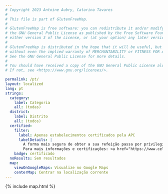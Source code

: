 ```yaml
---
# Copyright 2023 Antoine Aubry, Catarina Tavares
# 
# This file is part of GlutenFreeMap.
# 
# GlutenFreeMap is free software: you can redistribute it and/or modify it under the terms of
# the GNU General Public License as published by the Free Software Foundation,
# either version 3 of the License, or (at your option) any later version.
# 
# GlutenFreeMap is distributed in the hope that it will be useful, but WITHOUT ANY WARRANTY;
# without even the implied warranty of MERCHANTABILITY or FITNESS FOR A PARTICULAR PURPOSE.
# See the GNU General Public License for more details.
# 
# You should have received a copy of the GNU General Public License along with GlutenFreeMap.
# If not, see <https://www.gnu.org/licenses/>.

permalink: /pt/
layout: localized
lang: pt
strings:
  category:
    label: Categoria
    all: (todas)
  district:
    label: Distrito
    all: (todos)
  certified:
    filter:
      label: Apenas estabelecimentos certificados pela APC
      labelDetails: |
        A forma mais segura de obter a sua refeição passa por privilegiar a ida aos estabelecimentos certificados pelo Projeto Gluten Free da Associação Portuguesa de Celíacos (APC).
        Para mais informações e certificações: <a href="https://www.celiacos.org.pt/como-certificar-o-seu-estabelecimento/">https://www.celiacos.org.pt/como-certificar-o-seu-estabelecimento/</a>.
    badge: certificado
  noResults: Sem resultados
  map:
    viewOnGoogleMaps: Visualize no Google Maps
    centerMap: Centrar na localização corrente
---
```

{% include map.html %}
